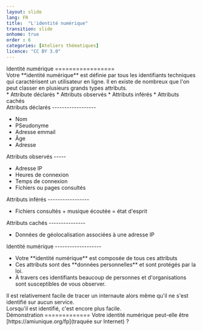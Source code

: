 ```yaml
---
layout: slide
lang: FR
title:  "L'identité numérique"
transition: slide
onhome: true
order : 6
categories: [Ateliers thématiques]
licence: "CC BY 3.0"
---
```


<section data-markdown>
Identité numérique
=================
</section>

<section data-markdown>
Votre **identité numérique** est définie par tous les identifiants techniques qui caractérisent un utilisateur en ligne. Il en existe de nombreux que l'on peut classer en plusieurs grands types attributs.
</section>

<section data-markdown>
  * Attribute déclarés
  * Attributs observés
  * Attributs inférés
  * Attributs cachés  
</section>

<section data-markdown>
Attributs déclarés
------------------

  * Nom
  * PSeudonyme
  * Adresse emmail
  * Âge
  * Adresse
</section>

<section data-markdown>
Attributs observés
-----

  * Adresse IP
  * Heures de connexion
  * Temps de connexion
  * Fichiers ou pages consultés
</section>

<section data-markdown>
Attributs inférés
-----------------

  * Fichiers consultés + musique écoutée = état d'esprit
</section>

<section data-markdown>
Attributs cachés
---------------

  * Données de géolocalisation associées à une adresse IP
</section>

<section data-markdown>
Identité numérique
-------------------

<ul>
  <li class="fragment">Votre **identité numérique** est composée de tous ces attributs</li>
  <li class="fragment">Ces attributs sont des **données personnelles** et sont protégés par la loi.</li>
  <li class="fragment">À travers ces identifiants beaucoup de personnes et d'organisations sont susceptibles de vous observer.</li>
</ul>
</section>

<section data-markdown>
Il est relativement facile de tracer un internaute alors même qu'il ne s'est identifié sur aucun service.
</section>

<section data-markdown>
Lorsqu'il est identifié, c'est encore plus facile.
</section>

<section data-markdown>
Démonstration
=============
Votre identité numérique peut-elle être [https://amiunique.org/fp](traquée sur Internet) ? 
</section>
